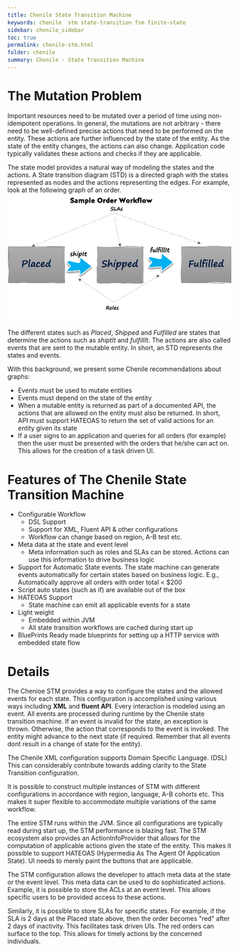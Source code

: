 ```yaml
---
title: Chenile State Transition Machine
keywords: chenile  stm state-transition fsm finite-state
sidebar: chenile_sidebar
toc: true
permalink: chenile-stm.html
folder: chenile
summary: Chenile - State Transition Machine
---
```


# The Mutation Problem
Important resources need to be mutated over a period of time using non-idempotent operations. In general, the mutations are not arbitrary - there need to be well-defined precise actions that need to be performed on the entity. These actions are further influenced by the state of the entity. As the state of the entity changes, the actions can also change. Application code typically validates these actions and checks if they are applicable.

The state model provides a natural way of modeling the states and the actions. A State transition diagram (STD) is a directed graph with the states represented as nodes and the actions representing the edges. For example, look at the following graph of an order. 
![Order Graph](img/order-std.png)

The different states such as _Placed_, _Shipped_ and _Fulfilled_ are states that determine the actions such as _shiptIt_ and _fulfillIt_. The actions are also called events that are sent to the mutable entity. In short, an STD represents the states and events.

With this background, we present some Chenile recommendations about graphs:

* Events must be used to mutate entities
* Events must depend on the state of the entity
* When a mutable entity is returned as part of a documented API, the actions that are allowed on the entity must also be returned. In short, API must support HATEOAS to return the set of valid actions for an entity given its state
* If a user signs to an application and queries for all orders (for example) then the user must be presented with the orders that he/she can act on. This allows for the creation of a task driven UI.

# Features of The Chenile State Transition Machine
* Configurable Workflow
	- DSL Support
	- Support for XML, Fluent API  & other configurations
	- Workflow can change based on region, A-B test etc.
* Meta data at the state and event level
	- Meta information such as roles and SLAs can be stored. Actions can use this information to drive business logic
* Support for Automatic State events. The state machine can generate events automatically for certain states based on business logic. E.g., Automatically approve all orders with order total < $200 
* Script auto states (such as if)  are available out of the box
* HATEOAS Support
	- State machine can emit all applicable events for a state
* Light weight
	- Embedded within JVM
	- All state transition workflows are cached during start up
* BluePrints 
	Ready made blueprints for setting up a HTTP service with embedded state flow

# Details 
The Chenioe STM provides a way to configure the states and the allowed events for each state. This configuration is accomplished using various ways including __XML__ and __fluent API__. Every interaction is modeled using an event. All events are processed during runtime by the Chenile state transition machine. If an event is invalid for the state, an exception is thrown. Otherwise, the action that corresponds to the event is invoked. The entity might advance to the next state (if required. Remember that all events dont result in a change of state for the entity). 

The Chenile XML configuration supports Domain Specific Language. (DSL) This can considerably contribute towards adding clarity to the State Transition configuration. 

It is possible to construct multiple instances of STM with different configurations in accordance with region, language, A-B cohorts etc. This makes it super flexible to accommodate multiple variations of the same workflow. 

The entire STM runs within the JVM. Since all configurations are typically read during start up, the STM performance is blazing fast. The STM ecosystem also provides an ActionInfoProvider that allows for the computation of applicable actions given the state of the entity. This makes it possible to support HATEOAS (Hypermedia As The Agent Of Application State). UI needs to merely paint the buttons that are applicable. 

The STM configuration allows the developer to attach meta data at the state or the event level. This meta data can be used to do sophisticated actions. Example, it is possible to store the ACLs at an event level. This allows specific users to be provided access to these actions. 

Similarly, it is possible to store SLAs for specific states. For example, if the SLA is 2 days at the Placed state above, then the order becomes "red" after 2 days of inactivity. This facilitates task driven UIs. The red orders can surface to the top. This allows for timely actions by the concerned individuals. 

